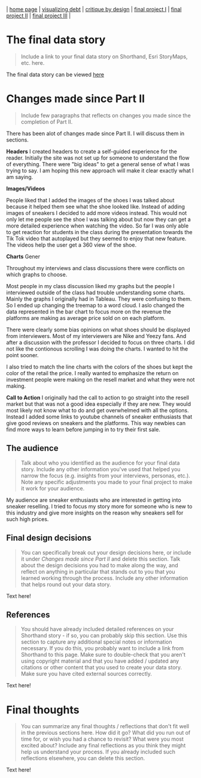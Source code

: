 | [home page](https://cmustudent.github.io/tswd-portfolio-templates/) | [visualizing debt](visualizing-government-debt) | [critique by design](critique-by-design) | [final project I](final-project-part-one) | [final project II](final-project-part-two) | [final project III](final-project-part-three) |

# The final data story
> Include a link to your final data story on Shorthand, Esri StoryMaps, etc. here. 

The final data story can be viewed [here](https://carnegiemellon.shorthandstories.com/a-story-on-selling-sneakers/index.html)

# Changes made since Part II
> Include few paragraphs that reflects on changes you made since the completion of Part II. 

There has been alot of changes made since Part II. I will discuss them in sections.
 
<b>Headers</b>
I created headers to create a self-guided experience for the reader. Initially the site was not set up for someone to understand the flow of everything. There were "big ideas" to get a general sense of what I was trying to say. I am hoping this new approach will make it clear exactly what I am saying.

<b>Images/Videos</b>

People liked that I added the images of the shoes I was talked about because it helped them see what the shoe looked like. Instead of adding images of sneakers I decided to add more videos instead.  This would not only let me people see the shoe I was talking about but now they can get a more detailed experience when watching the video. So far I was only able to get reaction for students in the class during the presentation towards the Tik Tok video that autoplayed but they seemed to enjoy that new feature. The videos help the user get a 360 view of the shoe. 

<b>Charts</b>
Gener

Throughout my interviews and class discussions there were conflicts on which graphs to choose. 

Most people in my class discussion liked my graphs but the people I interviewed outside of the class had trouble understanding some charts. Mainly the graphs I originally had in  Tableau. They were confusing to them. So I ended up changing the treemap to a word cloud. I aslo changed the data represented in the bar chart to focus more on the revenue the platforms are making as average price sold on on each platform.

There were clearly some bias opinions on what shoes should be displayed from interviewers. Most of my interviewers are Nike and Yeezy fans. And after a discussion with the professor I decided to focus on three charts. I did not like the contionous scrolling I was doing the charts. I wanted to hit the point sooner. 

I also tried to match the line charts with the colors of the shoes but kept the color of the retail the price. I really wanted to emphasize the return on investment people were making on the resell market and what they were not making. 
 


<b>Call to Action</b>
I originally had the call to action to go straight into the resell market but that was not a good idea especially if they are new. They would most likely not know what to do and get overwhelmed with all the options. Instead I added some links to youtube channels of sneaker enthusiasts that give good reviews on sneakers and the platforms. This way newbies can find more ways to learn before jumping in to try their first sale.

 
## The audience
> Talk about who you identified as the audience for your final data story.  Include any other information you've used that helped you narrow the focus (e.g. insights from your interviews, personas, etc.).  Note any specific adjustments you made to your final project to make it work for your audience.

My audience are sneaker enthusiasts who are interested in getting into sneaker reselling. I tried to focus my story more for someone who is new to this industry and give more insights on the reason why sneakers sell for such high prices. 

## Final design decisions
> You can specifically break out your design decisions here, or include it under *Changes made since Part II* and delete this section. Talk about the design decisions you had to make along the way, and reflect on anything in particular that stands out to you that you learned working through the process.  Include any other information that helps round out your data story. 

Text here!

## References
> You should have already included detailed references on your Shorthand story - if so, you can probably skip this section.  Use this section to capture any additional special notes or information necessary.  If you do this, you probably want to include a link from Shorthand to this page. Make sure to double-check that you aren't using copyright material and that you have added / updated any citations or other content that you used to create your data story.  Make sure you have cited external sources correctly. 

Text here!

# Final thoughts
> You can summarize any final thoughts / reflections that don't fit well in the previous sections here.  How did it go?  What did you run out of time for, or wish you had a chance to revisit?  What were you most excited about?  Include any final reflections as you think they might help us understand your process.  If you already included such reflections elsewhere, you can delete this section. 

Text here!
